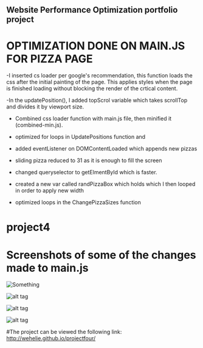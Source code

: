 ## Website Performance Optimization portfolio project

# OPTIMIZATION DONE ON MAIN.JS FOR PIZZA PAGE
-I inserted cs loader per google's recommendation, this function loads the css after the initial painting of the page. This applies styles when the page is finished loading without blocking the render of the crtical content. 


-In the updatePosition(), I added topScrol variable which takes scrollTop and divides it by viewport size.

- Combined css loader function with main.js file, then minified it (combined-min.js).

- optimized for loops in UpdatePositions function and

- added eventListener on DOMContentLoaded which appends new pizzas
- sliding pizza reduced to 31 as it is enough to fill the screen

<!-- - added window.requestAnimationFrame method and used updatePosition as parameter
 -->
 - changed queryselector to getElmentById which is faster.
- created a new var called randPizzaBox which holds which I then looped in order to apply new width

- optimized loops in the ChangePizzaSizes function
# project4

# Screenshots of some of the changes made to main.js


![Something](https://cloud.githubusercontent.com/assets/3928442/6568888/f9806022-c69c-11e4-92ed-f100b7af18f6.png)




![alt tag](https://cloud.githubusercontent.com/assets/3928442/6568890/02636504-c69d-11e4-8183-1e720e4d48eb.png)




![alt tag](https://cloud.githubusercontent.com/assets/3928442/6568892/06b23892-c69d-11e4-8b2b-4cd4641b71e7.png)


![alt tag](https://cloud.githubusercontent.com/assets/3928442/6568889/fddb85ac-c69c-11e4-9c16-bf1ab9769ce7.png)

#The project can be viewed the following link: http://wehelie.github.io/projectfour/
